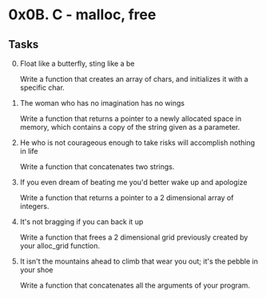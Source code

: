   # 0x0B. C - malloc, free

## Tasks

0. Float like a butterfly, sting like a be

   Write a function that creates an array of chars, and initializes it with a specific char.

1. The woman who has no imagination has no wings

   Write a function that returns a pointer to a newly allocated space in memory, which contains a copy of the string given as a parameter.

2. He who is not courageous enough to take risks will accomplish nothing in life

   Write a function that concatenates two strings.

3. If you even dream of beating me you'd better wake up and apologize

   Write a function that returns a pointer to a 2 dimensional array of integers.

4. It's not bragging if you can back it up 

   Write a function that frees a 2 dimensional grid previously created by your alloc_grid function.

5. It isn't the mountains ahead to climb that wear you out; it's the pebble in your shoe

   Write a function that concatenates all the arguments of your program.
